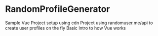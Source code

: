 # RandomProfileGenerator


Sample Vue Project setup using cdn
Project using randomuser.me/api to create user profiles on the fly
Basic Intro to how Vue works
